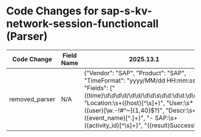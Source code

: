 # Code Changes for sap-s-kv-network-session-functioncall (Parser)

| Code Change | Field Name | 2025.13.1 | 2025.14.1 |
|-------------|------------|-----------|------------|
| removed_parser | N/A | {"Vendor": "SAP", "Product": "SAP", "TimeFormat": "yyyy/MM/dd HH:mm:ss", "Fields": ["({time}\d\d\d\d\/\d\d\/\d\d\s\d\d:\d\d:\d\d)", "Location:\s+({host}[^\s]+)", "User:\s*({user}[\w\.\-\!\#\^\~]{1,40}\$?)", "Descr:\s+({event_name}[^.]+)", "- SAP:\s+({activity_id}[^\s]+)", "({result}Successful|successful|failed|Failed)"], "Name": "sap-s-kv-network-session-functioncall", "Conditions": [" - SAP: ", " - SAP Audit ", " - SAP User: ", "Audit Class: RFC Function Call", ": Successful RFC call."], "ParserVersion": "v1.0.0"} | N/A |
